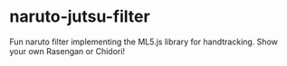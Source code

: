 # naruto-jutsu-filter

Fun naruto filter implementing the ML5.js library for handtracking. Show your own Rasengan or Chidori!
